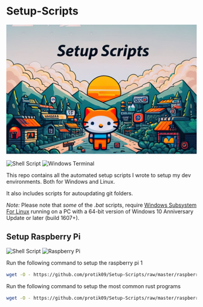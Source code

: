 # Setup-Scripts

![alt text](https://github.com/protik09/Setup-Scripts/blob/master/assets/Github_Repo_Card_Setup_Scripts_final.jpg?raw=true "Setup-Scripts")

![Shell Script](https://img.shields.io/badge/shell_script-%23121011.svg?style=for-the-badge&logo=gnu-bash&logoColor=white) ![Windows Terminal](https://img.shields.io/badge/Windows%20Terminal-%234D4D4D.svg?style=for-the-badge&logo=windows-terminal&logoColor=white)


This repo contains all the automated setup scripts I wrote to setup my dev environments.
Both for Windows and Linux.

It also includes scripts for autoupdating git folders.

*Note:* Please note that *some* of the *.bat* scripts, require <a href="https://msdn.microsoft.com/en-us/commandline/wsl/install-win10">Windows Subsystem For Linux</a> running on a PC with a 64-bit version of Windows 10 Anniversary Update or later (build 1607+).

## Setup Raspberry Pi

![Shell Script](https://img.shields.io/badge/shell_script-%23121011.svg?style=for-the-badge&logo=gnu-bash&logoColor=white) ![Raspberry Pi](https://img.shields.io/badge/-RaspberryPi-C51A4A?style=for-the-badge&logo=Raspberry-Pi)

Run the following command to setup the raspberry pi 1

```bash
wget -O - https://github.com/protik09/Setup-Scripts/raw/master/raspberrypi/raspi.sh | bash
```

Run the following command to setup the most common rust programs

```bash
wget -O - https://github.com/protik09/Setup-Scripts/raw/master/raspberrypi/raspi_cargo.sh | bash
```
